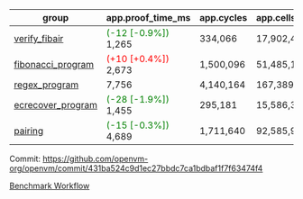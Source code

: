 | group | app.proof_time_ms | app.cycles | app.cells_used | leaf.proof_time_ms | leaf.cycles | leaf.cells_used |
| -- | -- | -- | -- | -- | -- | -- |
| [verify_fibair](https://github.com/openvm-org/openvm/blob/benchmark-results/benchmarks-pr/1464/verify_fibair-431ba524c9d1ec27bbdc7ca1bdbaf1f7f63474f4.md) |<span style='color: green'>(-12 [-0.9%])</span> 1,265 |  334,066 |  17,902,488 |- | - | - |
| [fibonacci_program](https://github.com/openvm-org/openvm/blob/benchmark-results/benchmarks-pr/1464/fibonacci-431ba524c9d1ec27bbdc7ca1bdbaf1f7f63474f4.md) |<span style='color: red'>(+10 [+0.4%])</span> 2,673 |  1,500,096 |  51,485,167 |- | - | - |
| [regex_program](https://github.com/openvm-org/openvm/blob/benchmark-results/benchmarks-pr/1464/regex-431ba524c9d1ec27bbdc7ca1bdbaf1f7f63474f4.md) | 7,756 |  4,140,164 |  167,389,450 |- | - | - |
| [ecrecover_program](https://github.com/openvm-org/openvm/blob/benchmark-results/benchmarks-pr/1464/ecrecover-431ba524c9d1ec27bbdc7ca1bdbaf1f7f63474f4.md) |<span style='color: green'>(-28 [-1.9%])</span> 1,455 |  295,181 |  15,586,346 |- | - | - |
| [pairing](https://github.com/openvm-org/openvm/blob/benchmark-results/benchmarks-pr/1464/pairing-431ba524c9d1ec27bbdc7ca1bdbaf1f7f63474f4.md) |<span style='color: green'>(-15 [-0.3%])</span> 4,689 |  1,711,640 |  92,585,975 |- | - | - |


Commit: https://github.com/openvm-org/openvm/commit/431ba524c9d1ec27bbdc7ca1bdbaf1f7f63474f4

[Benchmark Workflow](https://github.com/openvm-org/openvm/actions/runs/13905623707)
